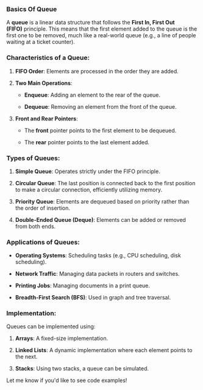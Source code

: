 ### Basics Of Queue

A **queue** is a linear data structure that follows the **First In, First Out (FIFO)** principle. This means that the first element added to the queue is the first one to be removed, much like a real-world queue (e.g., a line of people waiting at a ticket counter).

### Characteristics of a Queue:

1.  **FIFO Order**: Elements are processed in the order they are added.
    
2.  **Two Main Operations**:
    
    *   **Enqueue**: Adding an element to the rear of the queue.
        
    *   **Dequeue**: Removing an element from the front of the queue.
        
3.  **Front and Rear Pointers**:
    
    *   The **front** pointer points to the first element to be dequeued.
        
    *   The **rear** pointer points to the last element added.
        

### Types of Queues:

1.  **Simple Queue**: Operates strictly under the FIFO principle.
    
2.  **Circular Queue**: The last position is connected back to the first position to make a circular connection, efficiently utilizing memory.
    
3.  **Priority Queue**: Elements are dequeued based on priority rather than the order of insertion.
    
4.  **Double-Ended Queue (Deque)**: Elements can be added or removed from both ends.
    

### Applications of Queues:

*   **Operating Systems**: Scheduling tasks (e.g., CPU scheduling, disk scheduling).
    
*   **Network Traffic**: Managing data packets in routers and switches.
    
*   **Printing Jobs**: Managing documents in a print queue.
    
*   **Breadth-First Search (BFS)**: Used in graph and tree traversal.
    

### Implementation:

Queues can be implemented using:

1.  **Arrays**: A fixed-size implementation.
    
2.  **Linked Lists**: A dynamic implementation where each element points to the next.
    
3.  **Stacks**: Using two stacks, a queue can be simulated.
    

Let me know if you'd like to see code examples!